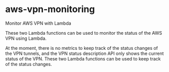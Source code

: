 # aws-vpn-monitoring
Monitor AWS VPN with Lambda

These two Lambda functions can be used to monitor the status of the AWS VPN using Lambda.

At the moment, there is no metrics to keep track of the status changes of the VPN tunnels, and the VPN status description API only shows the current status of the VPN. These two Lambda functions can be used to keep track of the status changes. 
